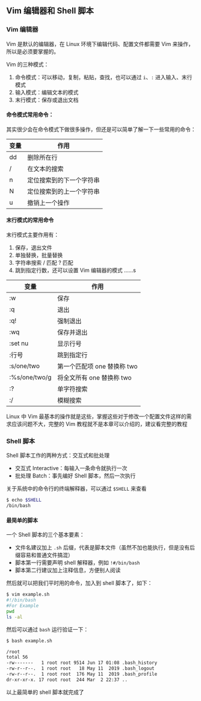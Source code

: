 ## Vim 编辑器和 Shell 脚本

### Vim 编辑器
Vim 是默认的编辑器，在 Linux 环境下编辑代码、配置文件都需要 Vim 来操作，所以是必须要掌握的。

Vim 的三种模式：
1. 命令模式：可以移动，复制，粘贴，查找，也可以通过 `i`、`:` 进入输入、末行模式
2. 输入模式：编辑文本的模式
3. 末行模式：保存或退出文档


#### 命令模式常用命令：
其实很少会在命令模式下做很多操作，但还是可以简单了解一下一些常用的命令：

|  变量   | 作用  |
|  ----  | ----  |
| dd  | 删除所在行 |
| /  | 在文本的搜索 |
| n  | 定位搜索到的下一个字符串 |
| N  | 定位搜索到的上一个字符串 |
| u  | 撤销上一个操作 |


#### 末行模式的常用命令
末行模式主要作用有：
1. 保存，退出文件
2. 单独替换，批量替换
3. 字符串搜索 / 匹配 ? 匹配
4. 跳到指定行数，还可以设置 Vim 编辑器的模式 ……s

|  变量   | 作用  |
|  ----  | ----  |
| :w  | 保存 |
| :q  | 退出 |
| :q!  | 强制退出 |
| :wq  | 保存并退出 |
| :set nu  | 显示行号 |
| :行号  | 跳到指定行 |
| :s/one/two  | 第一个匹配项 one 替换称 two |
| :%s/one/two/g  | 将全文所有 one 替换称 two |
| :?  | 单字符搜索 |
| :/  | 模糊搜索 |

Linux 中 Vim 最基本的操作就是这些，掌握这些对于修改一个配置文件这样的需求应该问题不大，完整的 Vim 教程就不是本章可以介绍的，建议看完整的教程

### Shell 脚本
Shell 脚本工作的两种方式：交互式和批处理
* 交互式 Interactive：每输入一条命令就执行一次
* 批处理 Batch：事先编好 Shell 脚本，然后一次执行

关于系统中的命令行的终端解释器，可以通过 `$SHELL` 来查看
```bash
$ echo $SHELL
/bin/bash
```

#### 最简单的脚本
一个 Shell 脚本的三个基本要素：
* 文件名建议加上 `.sh` 后缀，代表是脚本文件（虽然不加也能执行，但是没有后缀容易和普通文件搞混）
* 脚本第一行需要声明 shell 解释器，例如 `!#/bin/bash`
* 脚本第二行建议加上注释信息，方便别人阅读

然后就可以把我们平时用的命令，加入到 shell 脚本了，如下：
```bash
$ vim example.sh
#!/bin/bash
#For Example
pwd
ls -al
```
然后可以通过 `bash` 运行验证一下：
```bash
$ bash example.sh

/root
total 56
-rw-------   1 root root 9514 Jun 17 01:08 .bash_history
-rw-r--r--.  1 root root   18 May 11  2019 .bash_logout
-rw-r--r--.  1 root root  176 May 11  2019 .bash_profile
dr-xr-xr-x. 17 root root  244 Mar  2 22:37 ..
```
以上最简单的 shell 脚本就完成了